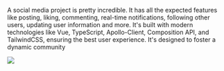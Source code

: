 A social media project is pretty incredible. It has all the expected features like posting, liking, commenting, real-time notifications, following other users, updating user information and more. It's built with modern technologies like Vue, TypeScript, Apollo-Client, Composition API, and TailwindCSS, ensuring the best user experience. It's designed to foster a dynamic community

<img src="https://res.cloudinary.com/dwsywslp7/image/upload/v1674035124/instagram-clone/g7ebvklbfrsh8znpbnah.png"/>
